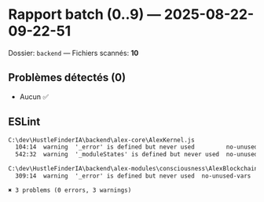 # Rapport batch (0..9) — 2025-08-22-09-22-51
Dossier: `backend` — Fichiers scannés: **10**

## Problèmes détectés (0)
- Aucun ✅

## ESLint

```txt
C:\dev\HustleFinderIA\backend\alex-core\AlexKernel.js
  104:14  warning  '_error' is defined but never used         no-unused-vars
  542:32  warning  '_moduleStates' is defined but never used  no-unused-vars

C:\dev\HustleFinderIA\backend\alex-modules\consciousness\AlexBlockchainOracle.js
  309:14  warning  '_error' is defined but never used  no-unused-vars

✖ 3 problems (0 errors, 3 warnings)
```